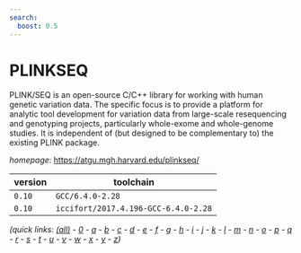 ```yaml
---
search:
  boost: 0.5
---
```

# PLINKSEQ

PLINK/SEQ is an open-source C/C++ library for working with human   genetic variation data. The specific focus is to provide a platform for analytic tool   development for variation data from large-scale resequencing and genotyping projects,   particularly whole-exome and whole-genome studies. It is independent of (but designed   to be complementary to) the existing PLINK package.

*homepage*: <https://atgu.mgh.harvard.edu/plinkseq/>

version | toolchain
--------|----------
``0.10`` | ``GCC/6.4.0-2.28``
``0.10`` | ``iccifort/2017.4.196-GCC-6.4.0-2.28``


*(quick links: [(all)](../index.md) - [0](../0/index.md) - [a](../a/index.md) - [b](../b/index.md) - [c](../c/index.md) - [d](../d/index.md) - [e](../e/index.md) - [f](../f/index.md) - [g](../g/index.md) - [h](../h/index.md) - [i](../i/index.md) - [j](../j/index.md) - [k](../k/index.md) - [l](../l/index.md) - [m](../m/index.md) - [n](../n/index.md) - [o](../o/index.md) - [p](../p/index.md) - [q](../q/index.md) - [r](../r/index.md) - [s](../s/index.md) - [t](../t/index.md) - [u](../u/index.md) - [v](../v/index.md) - [w](../w/index.md) - [x](../x/index.md) - [y](../y/index.md) - [z](../z/index.md))*


